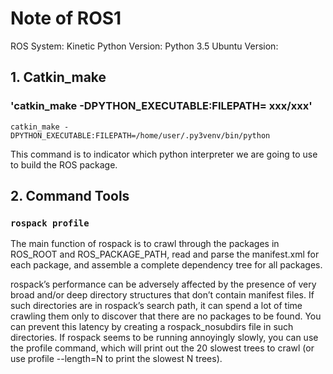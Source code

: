 # Note of ROS1

ROS System: Kinetic
Python Version: Python 3.5
Ubuntu Version: 

## 1. Catkin_make
### 'catkin_make -DPYTHON_EXECUTABLE:FILEPATH= xxx/xxx'

```catkin_make -DPYTHON_EXECUTABLE:FILEPATH=/home/user/.py3venv/bin/python```

This command is to indicator which python interpreter we are going to use to build the ROS package.

## 2. Command Tools

### `rospack profile`

The main function of rospack is to crawl through the packages in ROS_ROOT and ROS_PACKAGE_PATH, read and parse the 
manifest.xml for each package, and assemble a complete dependency tree for all packages.

rospack’s performance can be adversely affected by the presence of very broad and/or deep directory structures that
don’t contain manifest files. If such directories are in rospack’s search path, it can spend a lot of time crawling 
them only to discover that there are no packages to be found. You can prevent this latency by creating a 
rospack_nosubdirs file in such directories. If rospack seems to be running annoyingly slowly, you can use the profile 
command, which will print out the 20 slowest trees to crawl (or use profile --length=N to print the slowest N trees).